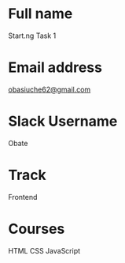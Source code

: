 # Full name

Start.ng Task 1

# Email address

obasiuche62@gmail.com

# Slack Username

Obate

# Track

Frontend

# Courses

HTML
CSS
JavaScript
